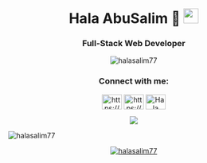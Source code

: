 <h1 align="center"> Hala AbuSalim 👋 <img src="https://media.giphy.com/media/WUlplcMpOCEmTGBtBW/giphy.gif" width="30"></h1>
<h3 align="center">Full-Stack Web Developer</h3>

<p align="center"> <img src="https://komarev.com/ghpvc/?username=halasalim77&label=Profile%20views&color=0e75b6&style=flat" alt="halasalim77" /> </p>


<h3 align="center">Connect with me:</h3>
<p align="center">
<a href="https://linkedin.com/in/https://www.linkedin.com/in/hala-abusalim-88673120a/" target="blank"><img align="center" src="https://raw.githubusercontent.com/rahuldkjain/github-profile-readme-generator/master/src/images/icons/Social/linked-in-alt.svg" alt="https://www.linkedin.com/in/hala-abusalim-88673120a/" height="30" width="40" /></a>
<a href="https://fb.com/https://www.facebook.com/hala.abusalim.5/" target="blank"><img align="center" src="https://raw.githubusercontent.com/rahuldkjain/github-profile-readme-generator/master/src/images/icons/Social/facebook.svg" alt="https://www.facebook.com/hala.abusalim.5/" height="30" width="40" /></a>
<a href="https://discord.gg/Hala Abu Salim#6322" target="blank"><img align="center" src="https://raw.githubusercontent.com/rahuldkjain/github-profile-readme-generator/master/src/images/icons/Social/discord.svg" alt="Hala Abu Salim#6322" height="30" width="40" /></a>
</p>

<p align='center'>
    <img src="https://gidigi.com/cdn/love.gif">
</p>

<p><img align="center" src="https://github-readme-streak-stats.herokuapp.com/?user=halasalim77&" alt="halasalim77" /></p>


<p align="center"> <a href="https://github.com/ryo-ma/github-profile-trophy"><img src="https://github-profile-trophy.vercel.app/?username=halasalim77" alt="halasalim77" /></a> </p>
